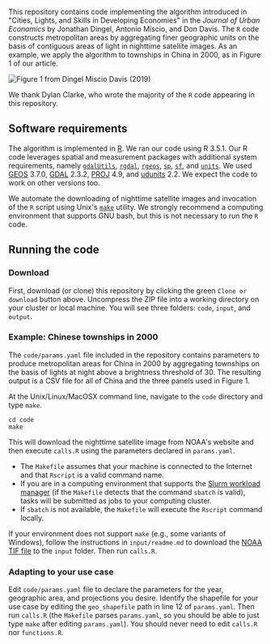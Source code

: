 
This repository contains code implementing the algorithm introduced in "Cities, Lights, and Skills in Developing Economies" in the _Journal of Urban Economics_ by Jonathan Dingel, Antonio Miscio, and Don Davis.
The `R` code constructs metropolitan areas by aggregating finer geographic units on the basis of contiguous areas of light in nighttime satellite images.
As an example, we apply the algorithm to townships in China in 2000, as in Figure 1 of our article.

![Figure 1 from Dingel Miscio Davis (2019)](http://faculty.chicagobooth.edu/jonathan.dingel/research/images/DingelMiscioDavis_figure1_crop.png)

We thank Dylan Clarke, who wrote the majority of the `R` code appearing in this repository.


## Software requirements

The algorithm is implemented in [R](https://cran.r-project.org/).
We ran our code using R 3.5.1.
Our R code leverages spatial and measurement packages with additional system requirements, namely [`gdalUtils`](https://cran.r-project.org/web/packages/gdalUtils/index.html), [`rgdal`](https://cran.r-project.org/web/packages/rgdal/index.html), [`rgeos`](https://cran.r-project.org/web/packages/rgeos/index.html), [`sp`](https://cran.r-project.org/web/packages/units/index.html), [`sf`](https://cran.r-project.org/web/packages/sf/index.html), and [`units`](https://cran.r-project.org/web/packages/units/index.html).
We used [GEOS](https://trac.osgeo.org/geos/) 3.7.0, [GDAL](https://www.gdal.org/usergroup0.html) 2.3.2, [PROJ](https://proj4.org/download.html) 4.9, and [udunits](https://www.unidata.ucar.edu/software/udunits/udunits-current/doc/udunits/udunits2.html) 2.2.
We expect the code to work on other versions too.

We automate the downloading of nighttime satellite images and invocation of the `R` script using Unix's [`make`](http://swcarpentry.github.io/make-novice/) utility.
We strongly recommend a computing environment that supports GNU bash,
but this is not necessary to run the `R` code.

## Running the code

### Download

First, download (or clone) this repository by clicking the green `Clone or download` button above.
Uncompress the ZIP file into a working directory on your cluster or local machine.
You will see three folders: `code`, `input`, and `output`.

### Example: Chinese townships in 2000

The `code/params.yaml` file included in the repository contains parameters to produce metropolitan areas for China in 2000 by aggregating townships on the basis of lights at night above a brightness threshold of 30.
The resulting output is a CSV file for all of China and the three panels used in Figure 1.

At the Unix/Linux/MacOSX command line, navigate to the `code` directory and type `make`.
```
cd code
make
```
This will download the nighttime satellite image from NOAA's website and then execute `calls.R` using the parameters declared in `params.yaml`.
* The `Makefile` assumes that your machine is connected to the Internet and that `Rscript` is a valid command name.
* If you are in a computing environment that supports the [Slurm workload manager](https://slurm.schedmd.com/) (if the `Makefile` detects that the command `sbatch` is valid), tasks will be submitted as jobs to your computing cluster.
* If `sbatch` is not available, the `Makefile` will execute the `Rscript` command locally.

If your environment does not support `make` (e.g., some variants of Windows), follow the instructions in `input/readme.md` to download the [NOAA TIF file](https://ngdc.noaa.gov/eog/data/web_data/v4composites/F152000.v4.tar) to the `input` folder.
Then run `calls.R`.

### Adapting to your use case

Edit `code/params.yaml` file to declare the parameters for the year, geographic area, and projections you desire.
Identify the shapefile for your use case by editing the `geo_shapefile` path in line 12 of `params.yaml`.
Then run `calls.R` (the `Makefile` parses `params.yaml`, so you should be able to just type `make` after editing `params.yaml`).
You should never need to edit `calls.R` nor `functions.R`.
